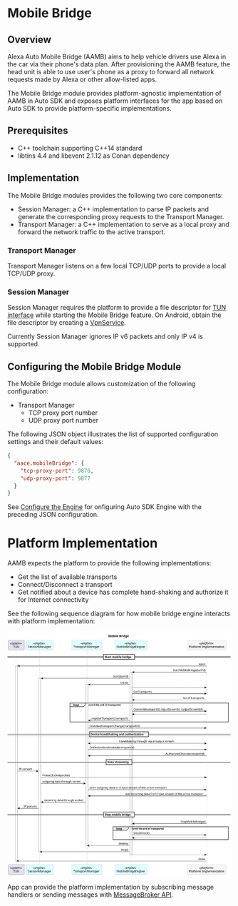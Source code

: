 # Mobile Bridge

## Overview

Alexa Auto Mobile Bridge (AAMB) aims to help vehicle drivers use Alexa in the car via their phone's data plan. After provisioning the AAMB feature, the head unit is able to use user's phone as a proxy to forward all network requests made by Alexa or other allow-listed apps.

The Mobile Bridge module provides platform-agnostic implementation of AAMB in Auto SDK and exposes platform interfaces for the app based on Auto SDK to provide platform-specific implementations.

## Prerequisites

- C++ toolchain supporting C++14 standard
- libtins 4.4 and libevent 2.1.12 as Conan dependency

## Implementation

The Mobile Bridge modules provides the following two core components:

- Session Manager: a C++ implementation to parse IP packets and generate the corresponding proxy requests to the Transport Manager.
- Transport Manager: a C++ implementation to serve as a local proxy and forward the network traffic to the active transport.

### Transport Manager

Transport Manager listens on a few local TCP/UDP ports to provide a local TCP/UDP proxy.

### Session Manager

Session Manager requires the platform to provide a file descriptor for [TUN interface](https://docs.kernel.org/networking/tuntap.html) while starting the Mobile Bridge feature. On Android, obtain the file descriptor by creating a [VpnService](https://developer.android.com/reference/android/net/VpnService).

Currently Session Manager ignores IP v6 packets and only IP v4 is supported.

## Configuring the Mobile Bridge Module

The Mobile Bridge module allows customization of the following configuration:

- Transport Manager
	- TCP proxy port number
	- UDP proxy port number

The following JSON object illustrates the list of supported configuration settings and their default values:

```json
{
  "aace.mobileBridge": {
    "tcp-proxy-port": 9876,
    "udp-proxy-port": 9877
  }
}
```

See [Configure the Engine](https://alexa.github.io/alexa-auto-sdk/docs/native/#configure-the-engine) for onfiguring Auto SDK Engine with the preceding JSON configuration.

# Platform Implementation

AAMB expects the platform to provide the following implementations:

- Get the list of available transports
- Connect/Disconnect a transport
- Get notified about a device has complete hand-shaking and authorize it for Internet connectivity

See the following sequence diagram for how mobile bridge engine interacts with platform implementation:

![](./diagrams/mobile-bridge.svg)

App can provide the platform implementation by subscribing message handlers or sending messages with [MessageBroker API](https://alexa.github.io/alexa-auto-sdk/docs/native/#understand-how-to-use-messagebroker).
